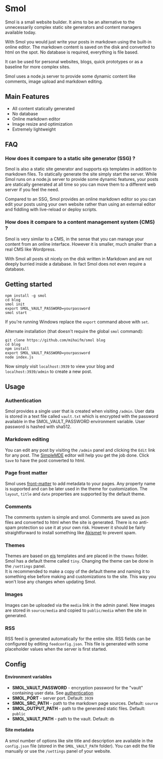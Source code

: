 # Smol

Smol is a small website builder. It aims to be an alternative to the unnecessarily complex static site generators and content managers available today.

With Smol you would just write your posts in markdown using the built-in online editor. The markdown content is saved on the disk and converted to html on the spot.
No database is required, everything is file based.    

It can be used for personal websites, blogs, quick prototypes or as a baseline for more complex sites.

Smol uses a node.js server to provide some dynamic content like comments, image upload and markdown editing.

## Main Features

* All content statically generated
* No database
* Online markdown editor
* Image resize and optimization
* Extremely lightweight

## FAQ

### How does it compare to a static site generator (SSG) ?

Smol is also a static site generator and supports ejs templates in addition to markdown files. To statically generate the site simply start the server.
While Smol runs on a node.js server to provide some dynamic features, your posts are statically generated at all time so you can move them to a different web server if you feel the need.

Compared to an SSG, Smol provides an online markdown editor so you can edit your posts using your own website rather than using an external editor and fiddling with live-reload or deploy scripts.

### How does it compare to a content management system (CMS) ?

Smol is very similar to a CMS, in the sense that you can manage your content from an online interface. However it is smaller, much smaller than a real CMS like Wordpress.

With Smol all posts sit nicely on the disk written in Markdown and are not deeply burried inside a database. In fact Smol does not even require a database.

## Getting started

    npm install -g smol
    cd blog
    smol init
    export SMOL_VAULT_PASSWORD=yourpassword
    smol start

If you're running Windows replace the `export` command above with `set`.

Alternate installation (that doesn't require the global `smol` command):

    git clone https://github.com/mihaifm/smol blog
    cd blog
    npm install
    export SMOL_VAULT_PASSWORD=yourpassword
    node index.js

Now simply visit `localhost:3939` to view your blog and `localhost:3939/admin` to create a new post.

## Usage

###  Authentication

Smol provides a single user that is created when visiting `/admin`. User data is stored in a text file called `vault.txt` which is encrypted with the password available in the 
SMOL_VAULT_PASSWORD environment variable. User password is hashed with sha512.

### Markdown editing

You can edit any post by visiting the `/admin` panel and clicking the `Edit` link for any post. The [SimpleMDE](https://simplemde.com/) editor will help you get the job done. Click `Save` to have the post converted to html.

### Page front matter

Smol uses [front-matter](https://jekyllrb.com/docs/front-matter/) to add metadata to your pages. Any property name is supported and can be later used in the theme for customization.
The `layout`, `title` and `date` properties are supported by the default theme.

### Comments

The comments system is simple and smol. Comments are saved as json files and converted to html when the site is generated. 
There is no anti-spam protection so use it at your own risk. However it should be fairly straightforward to install something like [Akismet](https://www.npmjs.com/package/akismet-api) to prevent spam.

### Themes

Themes are based on [ejs](https://ejs.co/) templates and are placed in the `themes` folder. Smol has a default theme called `tiny`. Changing the theme can be done in the `/settings`
panel.     
It is recommended to make a copy of the default theme and naming it to something else before making and customizations to the site. This way you won't lose any changes when updating Smol.

### Images

Images can be uploaded via the `media` link in the admin panel. New images are stored in `source/media` and copied to `public/media` when the site in generated.

### RSS

RSS feed is generated automatically for the entire site. RSS fields can be configured by editing `feedconfig.json`. This file is generated with some placeholder values when the server
is first started.

## Config

#### Environment variables

* __SMOL_VAULT_PASSWORD__ -  encryption password for the "vault" containing user data. See [authentication](https://github.com/mihaifm/smol#authentication)
* __SMOL_PORT__ - server port. Default: `3939`
* __SMOL_SRC_PATH__ - path to the markdown page sources. Default: `source`
* __SMOL_OUTPUT_PATH__ - path to the generated static files. Default: `public`
* __SMOL_VAULT_PATH__ - path to the vault. Default: `db`

#### Site metadata

A smol number of options like site title and description are available in the `config.json` file (stored in the `SMOL_VAULT_PATH` folder). 
You can edit the file manually or use the `/settings` panel of your website.



